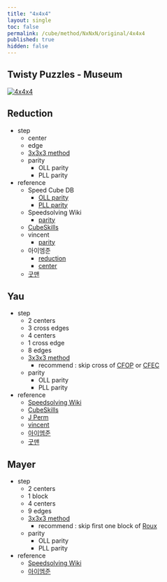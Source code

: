 ```yaml
---
title: "4x4x4"
layout: single
toc: false
permalink: /cube/method/NxNxN/original/4x4x4
published: true
hidden: false
---
```


<head>
  <base target="_blank">
</head>



## Twisty Puzzles - Museum

<a href="https://twistypuzzles.com/app/museum/museum_showitem.php?pkey=265">
  <img alt="4x4x4" src="https://twistypuzzles.com/museum/large/00265-01.jpg">
</a>



## Reduction

- step
  - center
  - edge
  - [3x3x3 method](/cube/method/NxNxN/original/3x3x3)
  - parity
    - OLL parity
    - PLL parity
- reference
  - Speed Cube DB
    - [OLL parity](https://speedcubedb.com/a/4x4/OLLParity)
    - [PLL parity](https://speedcubedb.com/a/4x4/PLLParity)
  - Speedsolving Wiki
    - [parity](https://www.speedsolving.com/wiki/index.php/4x4x4_parity_algorithms)
  - [CubeSkills](https://www.cubeskills.com/tutorials/beginners-method-for-solving-the-4x4-cube)
  - vincent
    - [parity](https://m.blog.naver.com/vincentcube/60149158694)
  - 아이엠준
    - [reduction](https://youtu.be/jqSLBR38hUA)
    - [center](https://youtu.be/4ViuGBx14zg)
  - [굿맨](https://youtu.be/rNE9o1YTh0g)



## Yau

- step
  - 2 centers
  - 3 cross edges
  - 4 centers
  - 1 cross edge
  - 8 edges
  - [3x3x3 method](/cube/method/NxNxN/original/3x3x3)
    - recommend : skip cross of [CFOP](/cube/method/NxNxN/original/3x3x3#cfop) or [CFEC](/cube/method/NxNxN/original/3x3x3#cfec)
  - parity
    - OLL parity
    - PLL parity
- reference
  - [Speedsolving Wiki](https://www.speedsolving.com/wiki/index.php/Yau_method)
  - [CubeSkills](https://www.cubeskills.com/tutorials/intermediate-tips-and-yau-method)
  - [J Perm](https://jperm.net/4x4)
  - [vincent](https://m.blog.naver.com/vincentcube?categoryNo=58)
  - [아이엠준](https://youtu.be/jcEelDhL7KU)
  - [굿맨](https://youtu.be/0slUBFL3F-g)



## Mayer

- step
  - 2 centers
  - 1 block
  - 4 centers
  - 9 edges
  - [3x3x3 method](/cube/method/NxNxN/original/3x3x3)
    - recommend : skip first one block of [Roux](/cube/method/NxNxN/original/3x3x3#roux)
  - parity
    - OLL parity
    - PLL parity
- reference
  - [Speedsolving Wiki](https://www.speedsolving.com/wiki/index.php/Meyer_method)
  - [아이엠준](https://youtu.be/iBbqL0v3naI)
